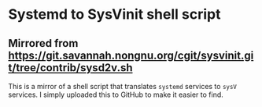 # Systemd to SysVinit shell script
## Mirrored from https://git.savannah.nongnu.org/cgit/sysvinit.git/tree/contrib/sysd2v.sh
This is a mirror of a shell script that translates `systemd` services to `sysV` services.
I simply uploaded this to GitHub to make it easier to find.
